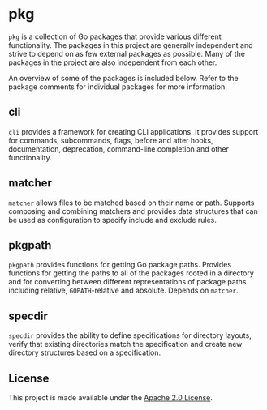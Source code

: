 pkg
===

`pkg` is a collection of Go packages that provide various different functionality. The packages in this project are
generally independent and strive to depend on as few external packages as possible. Many of the packages in the project
are also independent from each other.

An overview of some of the packages is included below. Refer to the package comments for individual packages for more
information.

cli
---
`cli` provides a framework for creating CLI applications. It provides support for commands, subcommands, flags, before
and after hooks, documentation, deprecation, command-line completion and other functionality.

matcher
-------
`matcher` allows files to be matched based on their name or path. Supports composing and combining matchers and provides
data structures that can be used as configuration to specify include and exclude rules.

pkgpath
-------
`pkgpath` provides functions for getting Go package paths. Provides functions for getting the paths to all of the
packages rooted in a directory and for converting between different representations of package paths including relative,
`GOPATH`-relative and absolute. Depends on `matcher`.

specdir
-------
`specdir` provides the ability to define specifications for directory layouts, verify that existing directories match
the specification and create new directory structures based on a specification.

License
-------
This project is made available under the [Apache 2.0 License](http://www.apache.org/licenses/LICENSE-2.0).
